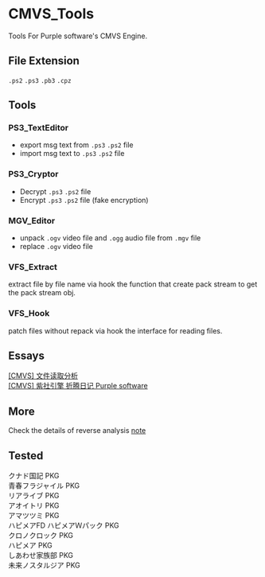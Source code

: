 # CMVS_Tools
Tools For Purple software's CMVS Engine.  

## File Extension 
`.ps2` `.ps3` `.pb3` `.cpz`

## Tools
### PS3_TextEditor
- export msg text from `.ps3` `.ps2` file
- import msg text to `.ps3` `.ps2` file

### PS3_Cryptor
- Decrypt `.ps3` `.ps2` file
- Encrypt `.ps3` `.ps2` file (fake encryption)

### MGV_Editor
- unpack `.ogv` video file and `.ogg` audio file from `.mgv` file
- replace `.ogv` video file

### VFS_Extract
extract file by file name via hook the function that create pack stream to get the pack stream obj.

### VFS_Hook
patch files without repack via hook the interface for reading files.

## Essays
[[CMVS] 文件读取分析](https://github.com/Dir-A/Dir-A_Essays_MD/blob/main/Reverse/%5BCMVS%5D%20%E6%96%87%E4%BB%B6%E8%AF%BB%E5%8F%96%E5%88%86%E6%9E%90/CMVS%20%E6%96%87%E4%BB%B6%E8%AF%BB%E5%8F%96%E5%88%86%E6%9E%90.md)  
[[CMVS] 紫社引擎 折腾日记 Purple software](https://github.com/Dir-A/Dir-A_Essays_MD/blob/main/Reverse/%5BCMVS%5D%20%E7%B4%AB%E7%A4%BE%E5%BC%95%E6%93%8E%20%E6%8A%98%E8%85%BE%E6%97%A5%E8%AE%B0%20Purple%20software/%5BCMVS%5D%20%E7%B4%AB%E7%A4%BE%E5%BC%95%E6%93%8E%20%E6%8A%98%E8%85%BE%E6%97%A5%E8%AE%B0%20Purple%20software.md)  

## More
Check the details of reverse analysis [note](/etc)  

## Tested
クナド国記 PKG  
青春フラジャイル PKG  
リアライブ PKG  
アオイトリ PKG  
アマツツミ PKG  
ハピメアFD ハピメアＷパック PKG  
クロノクロック PKG  
ハピメア PKG  
しあわせ家族部 PKG  
未来ノスタルジア PKG  

